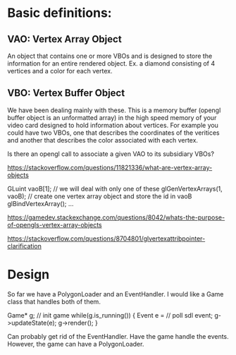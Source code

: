 # Basic definitions:

## VAO: Vertex Array Object 
An object that contains one or more VBOs and is designed to store the information for an entire rendered object. Ex. a diamond consisting of 4 vertices and a color for each vertex.


## VBO: Vertex Buffer Object
We have been dealing mainly with these. This is a memory buffer (opengl buffer object is an unformatted array) in the high speed memory of your video card designed to hold information about vertices. For example you could have two VBOs, one that describes the coordinates of the veritices and another that describes the color associated with each vertex.

Is there an opengl call to associate a given VAO to its subsidiary VBOs?

https://stackoverflow.com/questions/11821336/what-are-vertex-array-objects

GLuint vaoB[1]; // we will deal with only one of these
glGenVertexArrays(1, vaoB); // create one vertex array object and store the id in vaoB
glBindVertexArray(); ...


https://gamedev.stackexchange.com/questions/8042/whats-the-purpose-of-opengls-vertex-array-objects

https://stackoverflow.com/questions/8704801/glvertexattribpointer-clarification

# Design

So far we have a PolygonLoader and an EventHandler. I would like a Game class that handles both of them.

Game* g;
// init game 
while(g.is_running()) {
    Event e = // poll sdl event;
    g->updateState(e);
    g->render();
}

Can probably get rid of the EventHandler. Have the game handle the events. However, the game can have a PolygonLoader. 
